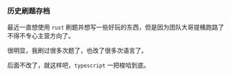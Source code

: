 ### 历史刷题存档

最近一直想使用 `rust` 刷题并想写一些好玩的东西，但是因为团队大哥提桶跑路了不得不专心主营方向了。

很明显，我刷过很多次题了，也改了很多次语言了。

后面不改了，就这样吧，`typescript` 一把梭哈到底。 